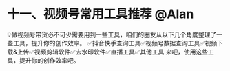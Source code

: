 # 十一、视频号常用工具推荐 @Alan

💡做视频号带货必不可少需要用到一些工具，咱们的圈友从以下几个角度整理了一些工具，提升你的创作效率。
✅抖音快手查询工具✅视频号数据查询工具✅视频下载&上传✅视频剪辑软件✅去水印软件✅直播工具✅其他工具
来吧，使用这些工具，提升你的创作效率吧。
